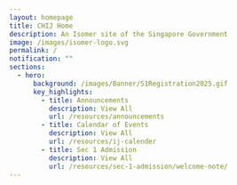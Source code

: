 ```yaml
---
layout: homepage
title: CHIJ Home
description: An Isomer site of the Singapore Government
image: /images/isomer-logo.svg
permalink: /
notification: ""
sections:
  - hero:
      background: /images/Banner/S1Registration2025.gif
      key_highlights:
        - title: Announcements
          description: View All
          url: /resources/announcements
        - title: Calendar of Events
          description: View All
          url: /resources/ij-calender
        - title: Sec 1 Admission
          description: View All
          url: /resources/sec-1-admission/welcome-note/
---
```

